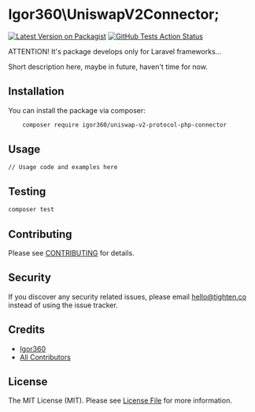 #  Igor360\UniswapV2Connector;


[![Latest Version on Packagist](https://img.shields.io/packagist/v1/igor360/uniswap-v2-protocol-php-connector.svg?style=flat-square)](https://packagist.org/packages/igor360/uniswap-v2-protocol-php-connector)
[![GitHub Tests Action Status](https://img.shields.io/github/workflow/status/igor360/uniswap-v2-protocol-php-connector/run-tests?label=tests)](https://github.com/igor360/uniswap-v2-protocol-php-connector/actions?query=workflow%3Arun-tests+branch%3Amain)

ATTENTION! It's package develops only for Laravel frameworks...

Short description here, maybe in future, haven't time for now.

## Installation

You can install the package via composer:

```bash
    composer require igor360/uniswap-v2-protocol-php-connector
```

## Usage

```
// Usage code and examples here
```

## Testing

```bash
composer test
```

## Contributing

Please see [CONTRIBUTING](CONTRIBUTING.md) for details.

## Security

If you discover any security related issues, please email hello@tighten.co instead of using the issue tracker.

## Credits

- [Igor360](https://github.com/Igor360)
- [All Contributors](../../contributors)

## License

The MIT License (MIT). Please see [License File](LICENSE.md) for more information.
